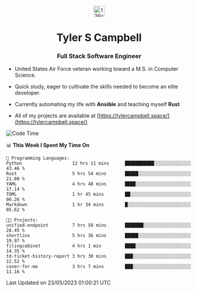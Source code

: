 <p align="center">
<a href="https://www.linkedin.com/in/t36campbell" target="blank"><img align="center" src="https://ik.imagekit.io/t36campbell/Portfolio/linkedin.png.original_m8bbGgPh6.png" alt="t36campbell" height="30" width="30" /></a>
</p>
<h1 align="center">Tyler S Campbell</h1>
<h3 align="center">Full Stack Software Engineer</h3>

* United States Air Force veteran working toward a M.S. in Computer Science.

* Quick study, eager to cultivate the skills needed to become an elite developer.

* Currently automating my life with **Ansible** and teaching myself **Rust**

* All of my projects are available at [https://tylercampbell.space/](https://tylercampbell.space/)

<!--START_SECTION:waka-->
![Code Time](http://img.shields.io/badge/Code%20Time-2%2C515%20hrs%205%20mins-blue)

📊 **This Week I Spent My Time On** 

```text
💬 Programming Languages: 
Python                   12 hrs 11 mins      ███████████░░░░░░░░░░░░░░   43.46 % 
Rust                     5 hrs 54 mins       █████░░░░░░░░░░░░░░░░░░░░   21.08 % 
YAML                     4 hrs 48 mins       ████░░░░░░░░░░░░░░░░░░░░░   17.14 % 
TOML                     1 hr 45 mins        ██░░░░░░░░░░░░░░░░░░░░░░░   06.26 % 
Markdown                 1 hr 34 mins        █░░░░░░░░░░░░░░░░░░░░░░░░   05.62 % 

🐱‍💻 Projects: 
unified-endpoint         7 hrs 58 mins       ███████░░░░░░░░░░░░░░░░░░   28.45 % 
shortlinx                5 hrs 36 mins       █████░░░░░░░░░░░░░░░░░░░░   19.97 % 
filingcabinet            4 hrs 1 min         ████░░░░░░░░░░░░░░░░░░░░░   14.35 % 
td-ticket-history-report 3 hrs 30 mins       ███░░░░░░░░░░░░░░░░░░░░░░   12.52 % 
cover-for-me             3 hrs 7 mins        ███░░░░░░░░░░░░░░░░░░░░░░   11.16 % 
```


 Last Updated on 23/05/2023 01:00:21 UTC
<!--END_SECTION:waka-->

